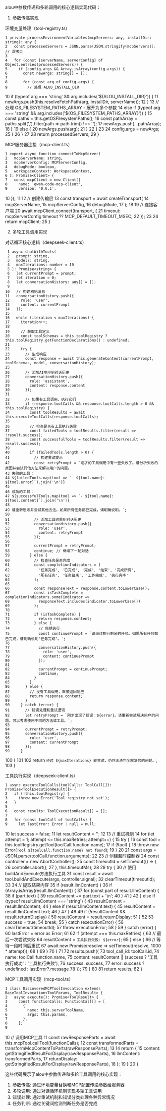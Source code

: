 alou中参数传递和多轮调用的核心逻辑实现代码：

  1. 参数传递实现

  环境变量处理（tool-registry.ts）

    1 private processEnvironmentVariables(mcpServers: any, installDir: string): any {
    2   const processedServers = JSON.parse(JSON.stringify(mcpServers)); // 深拷贝
    3 
    4   for (const [serverName, serverConfig] of Object.entries(processedServers)) {
    5     if (config.args && Array.isArray(config.args)) {
    6       const newArgs: string[] = [];
    7 
    8       for (const arg of config.args) {
    9         // 处理 ALOU_INSTALL_DIR
   10         if (typeof arg === 'string' && arg.includes('${ALOU_INSTALL_DIR}')) {
   11           newArgs.push(this.resolveFetchPath(arg, installDir, serverName));
   12         }
   13         // 处理 OS_FILESYSTEM_PATHS_ARRAY - 展开为多个参数
   14         else if (typeof arg === 'string' && arg.includes('${OS_FILESYSTEM_PATHS_ARRAY}')) {
   15           const paths = this.getOSFilesystemPaths();
   16           const pathArray = paths.split(',').filter(path => path.trim() !== '');
   17           newArgs.push(...pathArray);
   18         }
   19         else {
   20           newArgs.push(arg);
   21         }
   22       }
   23 
   24       config.args = newArgs;
   25     }
   26   }
   27 
   28   return processedServers;
   29 }

  MCP服务器连接（mcp-client.ts）

    1 export async function connectToMcpServer(
    2   mcpServerName: string,
    3   mcpServerConfig: MCPServerConfig,
    4   debugMode: boolean,
    5   workspaceContext: WorkspaceContext,
    6 ): Promise<Client> {
    7   const mcpClient = new Client({
    8     name: 'qwen-code-mcp-client',
    9     version: '0.0.1',
   10   });
   11 
   12   // 创建传输层
   13   const transport = await createTransport(
   14     mcpServerName,
   15     mcpServerConfig,
   16     debugMode,
   17   );
   18 
   19   // 连接客户端
   20   await mcpClient.connect(transport, {
   21     timeout: mcpServerConfig.timeout ?? MCP_DEFAULT_TIMEOUT_MSEC,
   22   });
   23 
   24   return mcpClient;
   25 }

  2. 多轮工具调用实现

  对话循环核心逻辑（deepseek-client.ts）

     1 async chatWithTools(
     2   prompt: string,
     3   model?: string,
     4   maxIterations: number = 10
     5 ): Promise<string> {
     6   let currentPrompt = prompt;
     7   let iteration = 0;
     8   let conversationHistory: any[] = [];
     9 
    10   // 构建初始消息
    11   conversationHistory.push({
    12     role: 'user',
    13     content: currentPrompt
    14   });
    15 
    16   while (iteration < maxIterations) {
    17     iteration++;
    18 
    19     // 获取工具定义
    20     const toolSchemas = this.toolRegistry ? this.toolRegistry.getFunctionDeclarations() : undefined;
    21 
    22     try {
    23       // 生成响应
    24       const response = await this.generateContent(currentPrompt, toolSchemas, model, conversationHistory);
    25 
    26       // 添加AI响应到对话历史
    27       conversationHistory.push({
    28         role: 'assistant',
    29         content: response.content
    30       });
    31
    32       // 如果有工具调用，执行它们
    33       if (response.toolCalls && response.toolCalls.length > 0 && this.toolRegistry) {
    34         const toolResults = await this.executeToolCalls(response.toolCalls);
    35
    36         // 检查是否有工具执行失败
    37         const failedTools = toolResults.filter(result => !result.success);
    38         const successfulTools = toolResults.filter(result => result.success);
    39
    40         if (failedTools.length > 0) {
    41           // 构建重试提示
    42           const retryPrompt = `刚才的工具调用中有一些失败了。请分析失败的原因并尝试其他方法来解决用户的问题。
    43 失败的工具：
    44 ${failedTools.map(tool => `- ${tool.name}: ${tool.error}`).join('\n')}
    45
    46 成功的工具：
    47 ${successfulTools.map(tool => `- ${tool.name}: ${tool.content}`).join('\n')}
    48
    49 请重新思考并尝试其他方法。如果所有任务都已完成，请明确说明。`;
    50
    51           // 添加工具结果到对话历史
    52           conversationHistory.push({
    53             role: 'user',
    54             content: retryPrompt
    55           });
    56
    57           currentPrompt = retryPrompt;
    58           continue; // 继续下一轮对话
    59         } else {
    60           // 检查任务是否完成
    61           const completionIndicators = [
    62             '任务完成', '已完成', '完成', '结束', '完成所有',
    63             '所有任务', '任务结束', '工作完成', '执行完毕'
    64           ];
    65
    66           const responseText = response.content.toLowerCase();
    67           const isTaskComplete = completionIndicators.some(indicator =>
    68             responseText.includes(indicator.toLowerCase())
    69           );
    70
    71           if (isTaskComplete) {
    72             return response.content;
    73           } else {
    74             // 继续执行
    75             const continuePrompt = `请继续执行剩余的任务。如果所有任务都已完成，请明确说明"任务完成"。`;
    76
    77             conversationHistory.push({
    78               role: 'user',
    79               content: continuePrompt
    80             });
    81
    82             currentPrompt = continuePrompt;
    83             continue;
    84           }
    85         }
    86       } else {
    87         // 没有工具调用，直接返回响应
    88         return response.content;
    89       }
    90     } catch (error) {
    91       // 错误处理和重试逻辑
    92       let retryPrompt = `刚才出现了错误：${error}。请重新尝试解决用户的问题，可以考虑使用不同的方法或工具。`;
    93
    94       currentPrompt = retryPrompt;
    95       conversationHistory.push({
    96         role: 'user',
    97         content: currentPrompt
    98       });
    99     }
   100   }
   101
   102   return `经过 ${maxIterations} 轮尝试，仍然无法完全解决您的问题。`;
   103 }

  工具执行实现（deepseek-client.ts）

    1 async executeToolCalls(toolCalls: ToolCall[]): Promise<ToolExecutionResult[]> {
    2   if (!this.toolRegistry) {
    3     throw new Error('Tool registry not set');
    4   }
    5 
    6   const results: ToolExecutionResult[] = [];
    7 
    8   for (const toolCall of toolCalls) {
    9     let lastError: Error | null = null;
   10     let success = false;
   11     let resultContent = '';
   12 
   13     // 重试机制
   14     for (let attempt = 1; attempt <= this.maxRetries; attempt++) {
   15       try {
   16         const tool = this.toolRegistry.getTool(toolCall.function.name);
   17         if (!tool) {
   18           throw new Error(`Tool ${toolCall.function.name} not found`);
   19         }
   20 
   21         const args = JSON.parse(toolCall.function.arguments);
   22 
   23         // 创建超时控制器
   24         const controller = new AbortController();
   25         const timeoutId = setTimeout(() => {
   26           controller.abort();
   27         }, this.timeoutMs);
   28 
   29         try {
   30           // 使用buildAndExecute方法执行工具
   31           const result = await tool.buildAndExecute(args, controller.signal);
   32           clearTimeout(timeoutId);
   33
   34           // 提取结果内容
   35           if (result.llmContent) {
   36             if (Array.isArray(result.llmContent)) {
   37               for (const part of result.llmContent) {
   38                 if (part.text) {
   39                   resultContent += part.text + '\n';
   40                 }
   41               }
   42             } else if (typeof result.llmContent === 'string') {
   43               resultContent = result.llmContent;
   44             } else if (result.llmContent.text) {
   45               resultContent = result.llmContent.text;
   46             }
   47           }
   48
   49           if (!resultContent && result.returnDisplay) {
   50             resultContent = result.returnDisplay;
   51           }
   52
   53           success = true;
   54           break;
   55         } catch (executionError) {
   56           clearTimeout(timeoutId);
   57           throw executionError;
   58         }
   59       } catch (error) {
   60         lastError = error as Error;
   61
   62         if (attempt === this.maxRetries) {
   63           // 最后一次尝试失败
   64           resultContent = `工具执行失败: ${error}`;
   65         } else {
   66           // 等待一段时间后重试
   67           await new Promise(resolve => setTimeout(resolve, 1000 * attempt));
   68         }
   69       }
   70     }
   71
   72     results.push({
   73       tool_call_id: toolCall.id,
   74       name: toolCall.function.name,
   75       content: resultContent || (success ? '工具执行成功' : '工具执行失败'),
   76       success: success,
   77       error: success ? undefined : lastError?.message
   78     });
   79   }
   80
   81   return results;
   82 }

  MCP工具调用实现（mcp-tool.ts）

    1 class DiscoveredMCPToolInvocation extends BaseToolInvocation<ToolParams, ToolResult> {
    2   async execute(): Promise<ToolResult> {
    3     const functionCalls: FunctionCall[] = [
    4       {
    5         name: this.serverToolName,
    6         args: this.params,
    7       },
    8     ];
    9 
   10     // 调用MCP工具
   11     const rawResponseParts = await this.mcpTool.callTool(functionCalls);
   12     const transformedParts = transformMcpContentToParts(rawResponseParts);
   13 
   14     return {
   15       content: getStringifiedResultForDisplay(rawResponseParts),
   16       llmContent: transformedParts,
   17       returnDisplay: getStringifiedResultForDisplay(rawResponseParts),
   18     };
   19   }
   20 }

  这些代码展示了alou中参数传递和多轮工具调用的核心实现：

   1. 参数传递: 通过环境变量替换和MCP配置传递参数给服务器
   2. 多轮调用: 通过对话循环机制实现多轮工具调用
   3. 错误处理: 通过重试机制和错误分类处理各种异常情况
   4. 任务判断: 通过关键词检测判断任务是否完成